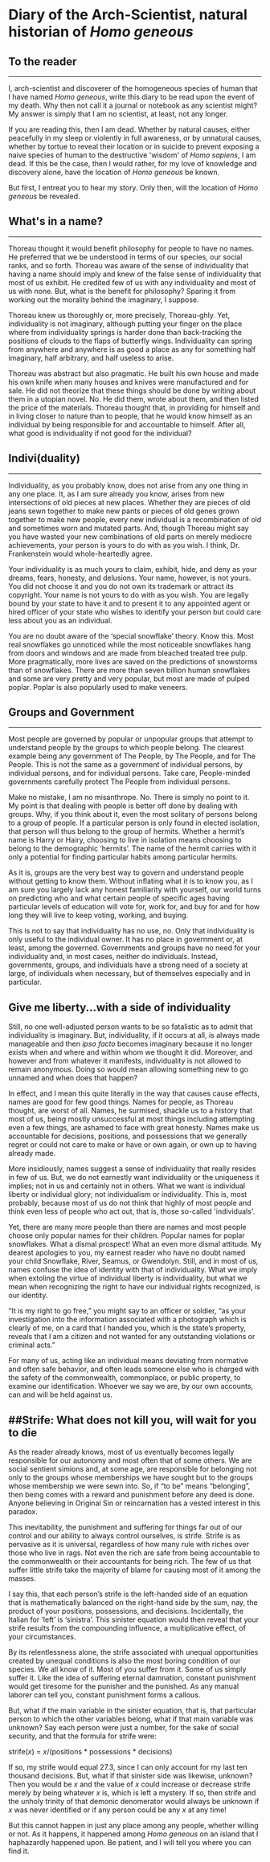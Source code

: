 # Diary of the Arch-Scientist, natural historian of *Homo geneous*	
## To the reader
-----I, arch-scientist and discoverer of the homogeneous species of human that I have named *Homo geneous*, write this diary to be read upon the event of my death. Why then not call it a journal or notebook as any scientist might? My answer is simply that I am no scientist, at least, not any longer.	If you are reading this, then I am dead. Whether by natural causes, either peacefully in my sleep or violently in full awareness, or by unnatural causes, whether by tortue to reveal their location or in suicide to prevent exposing a naive species of human to the destructive 'wisdom' of *Homo sapiens*, I am dead. If this be the case, then I would rather, for my love of knowledge and discovery alone, have the location of *Homo geneous* be known. 
But first, I entreat you to hear my story. Only then, will the location of *Homo geneous* be revealed.
## What's in a name?-----Thoreau thought it would benefit philosophy for people to have no names. He preferred that we be understood in terms of our species, our social ranks, and so forth. Thoreau was aware of the sense of individuality that having a name should imply and knew of the false sense of individuality that most of us exhibit. He credited few of us with any individuality and most of us with none. But, what is the benefit for philosophy? Sparing it from working out the morality behind the imaginary, I suppose.
	Thoreau knew us thoroughly or, more precisely, Thoreau-ghly. Yet, individuality is not imaginary, although putting your finger on the place where from individuality springs is harder done than back-tracking the positions of clouds to the flaps of butterfly wings. Individuality can spring from anywhere and anywhere is as good a place as any for something half imaginary, half arbitrary, and half useless to arise. Thoreau was abstract but also pragmatic. He built his own house and made his own knife when many houses and knives were manufactured and for sale. He did not theorize that these things should be done by writing about them in a utopian novel. No. He did them, wrote about them, and then listed the price of the materials. Thoreau thought that, in providing for himself and in living closer to nature than to people, that he would know himself as an individual by being responsible for and accountable to himself. After all, what good is individuality if not good for the individual?## Indivi(duality)
-----Individuality, as you probably know, does not arise from any one thing in any one place. It, as I am sure already you know, arises from new intersections of old pieces at new places. Whether they are pieces of old jeans sewn together to make new pants or pieces of old genes grown together to make new people, every new individual is a recombination of old and sometimes worn and mutated parts. And, though Thoreau might say you have wasted your new combinations of old parts on merely mediocre achievements, your person is yours to do with as you wish. I think, Dr. Frankenstein would whole-heartedly agree.Your individuality is as much yours to claim, exhibit, hide, and deny as your dreams, fears, honesty, and delusions. Your name, however, is not yours. You did not choose it and you do not own its trademark or attract its copyright. Your name is not yours to do with as you wish. You are legally bound by your state to have it and to present it to any appointed agent or hired officer of your state who wishes to identify your person but could care less about you as an individual.You are no doubt aware of the ‘special snowflake’ theory. Know this. Most real snowflakes go unnoticed while the most noticeable snowflakes hang from doors and windows and are made from bleached treated tree pulp. More pragmatically, more lives are saved on the predictions of snowstorms than of snowflakes. There are more than seven billion human snowflakes and some are very pretty and very popular, but most are made of pulped poplar. Poplar is also popularly used to make veneers.
## Groups and Government----Most people are governed by popular or unpopular groups that attempt to understand people by the groups to which people belong. The clearest example being any government of The People, by The People, and for The People. This is not the same as a government of individual persons, by individual persons, and for individual persons. Take care, People-minded governments carefully protect The People from individual persons.Make no mistake, I am no misanthrope. No. There is simply no point to it. My point is that dealing with people is better off done by dealing with groups. Why, if you think about it, even the most solitary of persons belong to a group of people. If a particular person is only found in elected isolation, that person will thus belong to the group of hermits. Whether a hermit’s name is Harry or Hairy, choosing to live in isolation means choosing to belong to the demographic ‘hermits’. The name of the hermit carries with it only a potential for finding particular habits among particular hermits.As it is, groups are the very best way to govern and understand people without getting to know them. Without inflating what it is to know you, as I am sure you largely lack any honest familiarity with yourself, our world turns on predicting who and what certain people of specific ages having particular levels of education will vote for, work for, and buy for and for how long they will live to keep voting, working, and buying.This is not to say that individuality has no use, no. Only that individuality is only useful to the individual owner. It has no place in government or, at least, among the governed. Governments and groups have no need for your individuality and, in most cases, neither do individuals. Instead, governments, groups, and individuals have a strong need of a society at large, of individuals when necessary, but of themselves especially and in particular.## Give me liberty...with a side of individualityStill, no one well-adjusted person wants to be so fatalistic as to admit that individuality is imaginary. But, individuality, if it occurs at all, is always made manageable and then *ipso facto* becomes imaginary because it no longer exists when and where and within whom we thought it did. Moreover, and however and from whatever it manifests, individuality is not allowed to remain anonymous. Doing so would mean allowing something new to go unnamed and when does that happen?	In effect, and I mean this quite literally in the way that causes cause effects, names are good for few good things. Names for people, as Thoreau thought, are worst of all. Names, he surmised, shackle us to a history that most of us, being mostly unsuccessful at most things including attempting even a few things, are ashamed to face with great honesty. Names make us accountable for decisions, positions, and possessions that we generally regret or could not care to make or have or own again, or own up to having already made.More insidiously, names suggest a sense of individuality that really resides in few of us. But, we do not earnestly want individuality or the uniqueness it implies; not in us and certainly not in others. What we want is individual liberty or individual glory; not individualism or individuality. This is, most probably, because most of us do not think that highly of most people and think even less of people who act out, that is, those so-called 'individuals'.Yet, there are many more people than there are names and most people choose only popular names for their children. Popular names for poplar snowflakes. What a dismal prospect! What an even more dismal attitude. My dearest apologies to you, my earnest reader who have no doubt named your child Snowflake, River, Seamus, or Gwendolyn. Still, and in most of us, names confuse the idea of identity with that of individuality. What we imply when extoling the virtue of individual liberty is individuality, but what we mean when recognizing the right to have our individual rights recognized, is our identity. “It is my right to go free,” you might say to an officer or soldier, “as your investigation into the information associated with a photograph which is clearly of me, on a card that I handed you, which is the state’s property, reveals that I am a citizen and not wanted for any outstanding violations or criminal acts.”For many of us, acting like an individual means deviating from normative and often safe behavior, and often leads someone else who is charged with the safety of the commonwealth, commonplace, or public property, to examine our identification. Whoever we say we are, by our own accounts, can and will be held against us.
##Strife: What does not kill you, will wait for you to die-----As the reader already knows, most of us eventually becomes legally responsible for our autonomy and most often that of some others. We are social sentient simions and, at some age, are responsible for belonging not only to the groups whose memberships we have sought but to the groups whose membership we were sewn into. So, if “to be” means “belonging”, then being comes with a reward and punishment before any deed is done. Anyone believing in Original Sin or reincarnation has a vested interest in this paradox.This inevitability, the punishment and suffering for things far out of our control and our ability to always control ourselves, is strife. Strife is as pervasive as it is universal, regardless of how many rule with riches over those who live in rags. Not even the rich are safe from being accountable to the commonwealth or their accountants for being rich. The few of us that suffer little strife take the majority of blame for causing most of it among the masses. I say this, that each person’s strife is the left-handed side of an equation that is mathematically balanced on the right-hand side by the sum, nay, the product of your positions, possessions, and decisions. Incidentally, the Italian for ‘left’ is ‘sinistra’. This sinister equation would then reveal that your strife results from the compounding influence, a multiplicative effect, of your circumstances.By its relentlessness alone, the strife associated with unequal opportunities created by unequal conditions is also the most boring condition of our species. We all know of it. Most of you suffer from it. Some of us simply suffer it. Like the idea of suffering eternal damnation, constant punishment would get tiresome for the punisher and the punished. As any manual laborer can tell you, constant punishment forms a callous. But, what if the main variable in the sinister equation, that is, that particular person to which the other variables belong, what if that main variable was unknown? Say each person were just a number, for the sake of social security, and that the formula for strife were: 
strife(*x*) = *x*/(positions * possessions * decisions) 

If so, my strife would equal 27.3, since I can only account for my last ten thousand decisions. But, what if that sinister side was likewise, unknown? Then you would be *x* and the value of *x* could increase or decrease strife merely by being whatever *x* is, which is left a mystery. If so, then strife and the unholy trinity of that demonic denomerator would always be unknown if *x* was never identified or if any person could be any *x* at any time!But this cannot happen in just any place among any people, whether willing or not. As it happens, it happened among *Homo geneous* on an island that I haphazardly happened upon. Be patient, and I will tell you where you can find it.